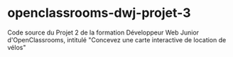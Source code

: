 # openclassrooms-dwj-projet-3
Code source du Projet 2 de la formation Développeur Web Junior d'OpenClassrooms, intitulé "Concevez une carte interactive de location de vélos"

